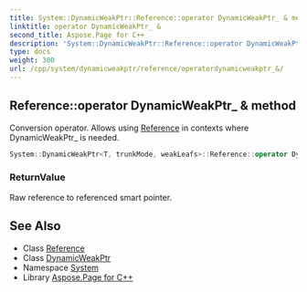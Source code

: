 ```yaml
---
title: System::DynamicWeakPtr::Reference::operator DynamicWeakPtr_ & method
linktitle: operator DynamicWeakPtr_ &
second_title: Aspose.Page for C++
description: 'System::DynamicWeakPtr::Reference::operator DynamicWeakPtr_ & method. Conversion operator. Allows using Reference in contexts where DynamicWeakPtr_ is needed in C++.'
type: docs
weight: 300
url: /cpp/system/dynamicweakptr/reference/operatordynamicweakptr_&/
---
```

## Reference::operator DynamicWeakPtr_ & method


Conversion operator. Allows using [Reference](../) in contexts where DynamicWeakPtr_ is needed.

```cpp
System::DynamicWeakPtr<T, trunkMode, weakLeafs>::Reference::operator DynamicWeakPtr_ &() const
```


### ReturnValue

Raw reference to referenced smart pointer.

## See Also

* Class [Reference](../)
* Class [DynamicWeakPtr](../../)
* Namespace [System](../../../)
* Library [Aspose.Page for C++](../../../../)
